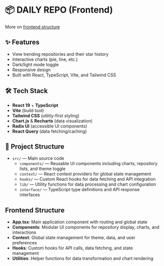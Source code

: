 # 📦 DAILY REPO (Frontend)

More on [frontend structure](../docs/frontend-structure.md)

## ✨ Features

- View trending repositories and their star history
- Interactive charts (pie, line, etc.)
- Dark/light mode toggle
- Responsive design
- Built with React, TypeScript, Vite, and Tailwind CSS

## 🛠️ Tech Stack

- **React 19** + **TypeScript**
- **Vite** (build tool)
- **Tailwind CSS** (utility-first styling)
- **Chart.js** & **Recharts** (data visualization)
- **Radix UI** (accessible UI components)
- **React Query** (data fetching/caching)

## 📁 Project Structure

- `src/` — Main source code
  - `components/` — Reusable UI components including charts, repository lists,
    and theme toggle
  - `context/` — React context providers for global state management
  - `hooks/` — Custom React hooks for data fetching and API integration
  - `lib/` — Utility functions for data processing and chart configuration
  - `interface/` — TypeScript type definitions and API response interfaces

## Frontend Structure

- **App.tsx**: Main application component with routing and global state
- **Components**: Modular UI components for repository display, charts, and interactions
- **Context**: Global state management for theme, data, and user preferences
- **Hooks**: Custom hooks for API calls, data fetching, and state management
- **Utilities**: Helper functions for data transformation and chart rendering
